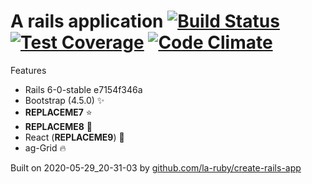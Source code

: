 
# A rails application [![Build Status](https://secure.travis-ci.org/la-ruby/web-common-core.svg?branch=master)](http://travis-ci.org/la-ruby/web-common-core) [![Test Coverage](https://api.codeclimate.com/v1/badges/c5661c43709a8e98aac6/test_coverage)](https://codeclimate.com/github/la-ruby/web-common-core/test_coverage) [![Code Climate](https://codeclimate.com/github/la-ruby/web-common-core/badges/gpa.svg)](https://codeclimate.com/github/la-ruby/web-common-core)




Features

+ Rails 6-0-stable e7154f346a
+ Bootstrap (4.5.0) :sparkles:
+ __REPLACEME7__ :star:
+ __REPLACEME8__ :muscle:
+ React (__REPLACEME9__) :purple_heart:
+ ag-Grid :fire:

Built on 2020-05-29_20-31-03 by [github.com/la-ruby/create-rails-app](https://github.com/la-ruby/create-rails-app/blob/63ca7f9/create-rails-app)
